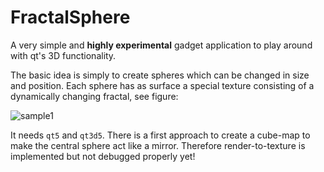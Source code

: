 FractalSphere
=============
A very simple and **highly experimental** gadget application to play around with qt's 3D functionality.

The basic idea is simply to create spheres which can be changed in size and position. 
Each sphere has as surface a special texture consisting of a dynamically changing fractal, see figure:

![sample1](http://i.imgur.com/cJDEAWY.png?1)

It needs `qt5` and `qt3d5`.
There is a first approach to create a cube-map to make the central sphere act like a mirror. Therefore render-to-texture is implemented but not debugged properly yet!
